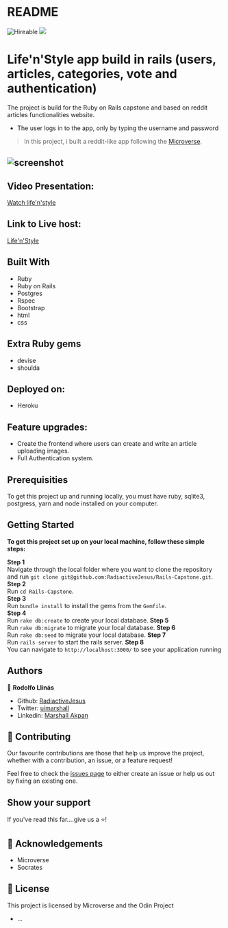 # README

![Hireable](https://img.shields.io/badge/Hireable-yes-success) ![](https://img.shields.io/badge/-Microverse%20projects-blueviolet)

# Life'n'Style app build in rails (users, articles, categories, vote and authentication)

The project is  build for the Ruby on Rails capstone and based on reddit articles functionalities website.

- The user logs in to the app, only by typing the username and password

> In this project, i built a reddit-like app following the [Microverse](https://www.notion.so/Lifestyle-articles-b82a5f10122b4cec924cd5d4a6cf7561).<br>

## ![screenshot](app/assets/images/life-n-style.png)

## Video Presentation:

[Watch life'n'style](https://www.loom.com/share/40606e58c8d94ecb998cb7d7c0b1226f)


## Link to Live host:

[Life'n'Style](https://lyfenstyle.herokuapp.com/)

## Built With

- Ruby
- Ruby on Rails
- Postgres
- Rspec
- Bootstrap
- html
- css

## Extra Ruby gems

- devise
- shoulda

## Deployed on:

- Heroku

## Feature upgrades:

- Create the frontend where users can create and write an article uploading images.
- Full Authentication system.

## Prerequisities

To get this project up and running locally, you must have ruby, sqlite3, postgress, yarn and node installed on your computer.

## Getting Started

**To get this project set up on your local machine, follow these simple steps:**

**Step 1**<br>
Navigate through the local folder where you want to clone the repository and run
`git clone git@github.com:RadiactiveJesus/Rails-Capstone.git`.<br>
**Step 2**<br>
Run `cd Rails-Capstone`.<br>
**Step 3**<br>
Run `bundle install` to install the gems from the `Gemfile`.<br>
**Step 4**<br>
Run `rake db:create` to create your local database.
**Step 5**<br>
Run `rake db:migrate` to migrate your local database.
**Step 6**<br>
Run `rake db:seed` to migrate your local database.
**Step 7**<br>
Run `rails server` to start the rails server.
**Step 8**<br>
You can navigate to `http://localhost:3000/` to see your application running<br>

## Authors

👤 **Rodolfo Llinás**

- Github: [RadiactiveJesus](https://github.com/RadiactiveJesus)
- Twitter: [uimarshall](https://twitter.com/uimarshall)
- Linkedin: [Marshall Akpan](https://www.linkedin.com/in/marshall-akpan-19745526/)


## 🤝 Contributing

Our favourite contributions are those that help us improve the project, whether with a contribution, an issue, or a feature request!

Feel free to check the [issues page](https://github.com/RadiactiveJesus/Rails-Capstone/issues) to either create an issue or help us out by fixing an existing one.

## Show your support

If you've read this far....give us a ⭐️!

## :clap: Acknowledgements

- Microverse
- Socrates


## 📝 License

This project is licensed by Microverse and the Odin Project

- ...
